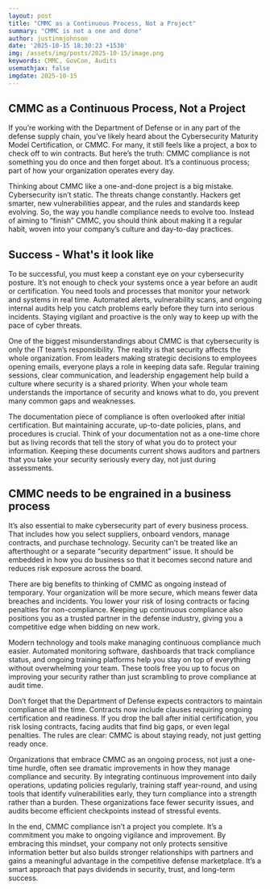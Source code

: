 ```yaml
---
layout: post
title: "CMMC as a Continuous Process, Not a Project"
summary: "CMMC is not a one and done"
author: justinmjohnson
date: '2025-10-15 18:30:23 +1530'
img: /assets/img/posts/2025-10-15/image.png
keywords: CMMC, GovCon, Audits
usemathjax: false
imgdate: 2025-10-15
---
```

## CMMC as a Continuous Process, Not a Project

If you’re working with the Department of Defense or in any part of the defense supply chain, you’ve likely heard about the Cybersecurity Maturity Model Certification, or CMMC. For many, it still feels like a project, a box to check off to win contracts. But here’s the truth: CMMC compliance is not something you do once and then forget about. It’s a continuous process; part of how your organization operates every day.

Thinking about CMMC like a one-and-done project is a big mistake. Cybersecurity isn’t static. The threats change constantly. Hackers get smarter, new vulnerabilities appear, and the rules and standards keep evolving. So, the way you handle compliance needs to evolve too. Instead of aiming to “finish” CMMC, you should think about making it a regular habit, woven into your company’s culture and day-to-day practices.

## Success - What's it look like
To be successful, you must keep a constant eye on your cybersecurity posture. It’s not enough to check your systems once a year before an audit or certification. You need tools and processes that monitor your network and systems in real time. Automated alerts, vulnerability scans, and ongoing internal audits help you catch problems early before they turn into serious incidents. Staying vigilant and proactive is the only way to keep up with the pace of cyber threats.

One of the biggest misunderstandings about CMMC is that cybersecurity is only the IT team’s responsibility. The reality is that security affects the whole organization. From leaders making strategic decisions to employees opening emails, everyone plays a role in keeping data safe. Regular training sessions, clear communication, and leadership engagement help build a culture where security is a shared priority. When your whole team understands the importance of security and knows what to do, you prevent many common gaps and weaknesses.

The documentation piece of compliance is often overlooked after initial certification. But maintaining accurate, up-to-date policies, plans, and procedures is crucial. Think of your documentation not as a one-time chore but as living records that tell the story of what you do to protect your information. Keeping these documents current shows auditors and partners that you take your security seriously every day, not just during assessments.

## CMMC needs to be engrained in a business process
It’s also essential to make cybersecurity part of every business process. That includes how you select suppliers, onboard vendors, manage contracts, and purchase technology. Security can’t be treated like an afterthought or a separate “security department” issue. It should be embedded in how you do business so that it becomes second nature and reduces risk exposure across the board.

There are big benefits to thinking of CMMC as ongoing instead of temporary. Your organization will be more secure, which means fewer data breaches and incidents. You lower your risk of losing contracts or facing penalties for non-compliance. Keeping up continuous compliance also positions you as a trusted partner in the defense industry, giving you a competitive edge when bidding on new work.

Modern technology and tools make managing continuous compliance much easier. Automated monitoring software, dashboards that track compliance status, and ongoing training platforms help you stay on top of everything without overwhelming your team. These tools free you up to focus on improving your security rather than just scrambling to prove compliance at audit time.

Don’t forget that the Department of Defense expects contractors to maintain compliance all the time. Contracts now include clauses requiring ongoing certification and readiness. If you drop the ball after initial certification, you risk losing contracts, facing audits that find big gaps, or even legal penalties. The rules are clear: CMMC is about staying ready, not just getting ready once.

Organizations that embrace CMMC as an ongoing process, not just a one-time hurdle, often see dramatic improvements in how they manage compliance and security. By integrating continuous improvement into daily operations, updating policies regularly, training staff year-round, and using tools that identify vulnerabilities early, they turn compliance into a strength rather than a burden. These organizations face fewer security issues, and audits become efficient checkpoints instead of stressful events.

In the end, CMMC compliance isn’t a project you complete. It’s a commitment you make to ongoing vigilance and improvement. By embracing this mindset, your company not only protects sensitive information better but also builds stronger relationships with partners and gains a meaningful advantage in the competitive defense marketplace. It’s a smart approach that pays dividends in security, trust, and long-term success.